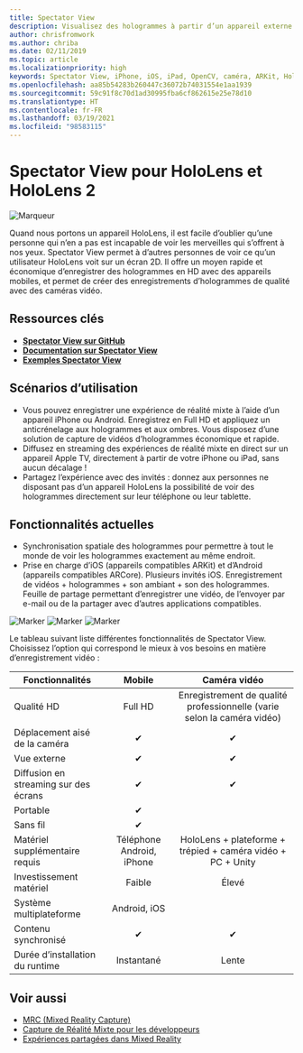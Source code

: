 ```yaml
---
title: Spectator View
description: Visualisez des hologrammes à partir d’un appareil externe pour montrer ou enregistrer une expérience de réalité mixte sur un écran externe.
author: chrisfromwork
ms.author: chriba
ms.date: 02/11/2019
ms.topic: article
ms.localizationpriority: high
keywords: Spectator View, iPhone, iOS, iPad, OpenCV, caméra, ARKit, HoloLens, réalité mixte, MixedRealityToolkit, démonstration, enregistrement
ms.openlocfilehash: aa85b54283b260447c36072b74031554e1aa1939
ms.sourcegitcommit: 59c91f8c70d1ad30995fba6cf862615e25e78d10
ms.translationtype: HT
ms.contentlocale: fr-FR
ms.lasthandoff: 03/19/2021
ms.locfileid: "98583115"
---
```

# <a name="spectator-view-for-hololens-and-hololens-2"></a>Spectator View pour HoloLens et HoloLens 2

![Marqueur](images/SpecViewPhoneHero.jpg)

Quand nous portons un appareil HoloLens, il est facile d’oublier qu’une personne qui n’en a pas est incapable de voir les merveilles qui s’offrent à nos yeux. Spectator View permet à d’autres personnes de voir ce qu’un utilisateur HoloLens voit sur un écran 2D. Il offre un moyen rapide et économique d’enregistrer des hologrammes en HD avec des appareils mobiles, et permet de créer des enregistrements d’hologrammes de qualité avec des caméras vidéo.

## <a name="key-resources"></a>Ressources clés

* [**Spectator View sur GitHub**](https://github.com/microsoft/MixedReality-SpectatorView)
* [**Documentation sur Spectator View**](https://microsoft.github.io/MixedReality-SpectatorView/README.html)
* [**Exemples Spectator View**](https://github.com/microsoft/MixedReality-SpectatorView/tree/master/samples)

## <a name="use-cases"></a>Scénarios d’utilisation

* Vous pouvez enregistrer une expérience de réalité mixte à l’aide d’un appareil iPhone ou Android. Enregistrez en Full HD et appliquez un anticrénelage aux hologrammes et aux ombres. Vous disposez d’une solution de capture de vidéos d’hologrammes économique et rapide.
* Diffusez en streaming des expériences de réalité mixte en direct sur un appareil Apple TV, directement à partir de votre iPhone ou iPad, sans aucun décalage !
* Partagez l’expérience avec des invités : donnez aux personnes ne disposant pas d’un appareil HoloLens la possibilité de voir des hologrammes directement sur leur téléphone ou leur tablette.

## <a name="current-features"></a>Fonctionnalités actuelles

* Synchronisation spatiale des hologrammes pour permettre à tout le monde de voir les hologrammes exactement au même endroit.
* Prise en charge d’iOS (appareils compatibles ARKit) et d’Android (appareils compatibles ARCore).
Plusieurs invités iOS.
Enregistrement de vidéos + hologrammes + son ambiant + son des hologrammes.
Feuille de partage permettant d’enregistrer une vidéo, de l’envoyer par e-mail ou de la partager avec d’autres applications compatibles.

![Marker](images/SpecViewPhoneDemo.jpg)
![Marker](images/hololensspectatorview-500px.jpg) ![Marker](images/spectatorview-300px.png)

Le tableau suivant liste différentes fonctionnalités de Spectator View. Choisissez l’option qui correspond le mieux à vos besoins en matière d’enregistrement vidéo :

|      Fonctionnalités                                | Mobile                  |                    Caméra vidéo              |
|--------------------------------------|:-----------------------:|:-------------------------------------------:|
| Qualité HD                           |         Full HD         |        Enregistrement de qualité professionnelle (varie selon la caméra vidéo)      |
| Déplacement aisé de la caméra                 |            ✔            |                      ✔                      |
| Vue externe                    |            ✔            |                      ✔                      |
| Diffusion en streaming sur des écrans           |            ✔            |                      ✔                      |
| Portable                             |            ✔            |                                             |
| Sans fil                             |            ✔            |                                             |
| Matériel supplémentaire requis         |     Téléphone Android, iPhone    | HoloLens + plateforme + trépied + caméra vidéo + PC + Unity |
| Investissement matériel                  |           Faible            |                     Élevé                    |
| Système multiplateforme                       |           Android, iOS   |                                             |
| Contenu synchronisé                 |            ✔            |                      ✔                      |
| Durée d’installation du runtime               |         Instantané          |                     Lente                    |
## <a name="see-also"></a>Voir aussi

* [MRC (Mixed Reality Capture)](/hololens/holographic-photos-and-videos) 
* [Capture de Réalité Mixte pour les développeurs](mixed-reality-capture-for-developers.md)
* [Expériences partagées dans Mixed Reality](shared-experiences-in-mixed-reality.md)